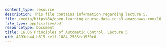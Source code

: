 ```yaml
---
content_type: resource
description: This file contains information regarding lecture 5.
file: /media/https%3A/open-learning-course-data-rc.s3.amazonaws.com/16-06-principles-of-automatic-control-fall-2012/4893cb44b615ce1f10842583fc3530c8_MIT16_06F12_Lecture_5.pdf
file_type: application/pdf
resourcetype: Document
title: 16.06 Principles of Automatic Control, Lecture 5
uid: 4893cb44-b615-ce1f-1084-2583fc3530c8
---
```

